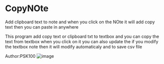 # CopyNOte

Add clipboard text to note and when you click on the NOte it will add copy text then you can paste in anywhere

This program add copy text or clipboard txt to textbox and  you can copy the text from  textbox when you click on it
you can also update the if you modify the textbox note then it will modify automaticaly and to save csv file

Author:PSK100
![image](https://user-images.githubusercontent.com/78690700/168040545-a228436b-93ad-48c2-8022-85780a3b63fb.png)
